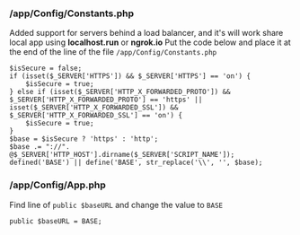 ### /app/Config/Constants.php
Added support for servers behind a load balancer, and it's will work share local app using **localhost.run** or **ngrok.io**
Put the code below and place it at the end of the line of the file `/app/Config/Constants.php`
```
$isSecure = false;
if (isset($_SERVER['HTTPS']) && $_SERVER['HTTPS'] == 'on') {
    $isSecure = true;
} else if (isset($_SERVER['HTTP_X_FORWARDED_PROTO']) && $_SERVER['HTTP_X_FORWARDED_PROTO'] == 'https' || isset($_SERVER['HTTP_X_FORWARDED_SSL']) && $_SERVER['HTTP_X_FORWARDED_SSL'] == 'on') {
    $isSecure = true;
}
$base = $isSecure ? 'https' : 'http';
$base .= "://". @$_SERVER['HTTP_HOST'].dirname($_SERVER['SCRIPT_NAME']);
defined('BASE') || define('BASE', str_replace('\\', '', $base);
```

### /app/Config/App.php
Find line of `public $baseURL` and change the value to `BASE`
```
public $baseURL = BASE;
```
